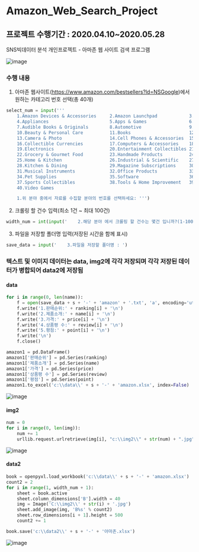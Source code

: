 # Amazon_Web_Search_Project

## 프로젝트 수행기간 : 2020.04.10~2020.05.28

SNS빅데이터 분석 개인프로젝트 - 아마존 웹 사이트 검색 프로그램

![image](https://github.com/shinho123/Amazon_Web_Search_Project/assets/105840783/161d6a16-bdec-4ee8-9c73-f63039b1f628)

### 수행 내용 

1. 아마존 웹사이트(https://www.amazon.com/bestsellers?ld=NSGoogle)에서 원하는 카테고리 번호 선택(총 40개)

```python
select_num = input('''
    1.Amazon Devices & Accessories     2.Amazon Launchpad            3.Amazon Pantry
    4.Appliances                       5.Apps & Games                6.Arts, Crafts & Sewing       
    7.Audible Books & Originals        8.Automotive                  9.Baby                        
    10.Beauty & Personal Care          11.Books                      12.CDs & Vinyl                
    13.Camera & Photo                  14.Cell Phones & Accessories  15.Clothing, Shoes & Jewelry  
    16.Collectible Currencies          17.Computers & Accessories    18.Digital Music              
    19.Electronics                     20.Entertainment Collectibles 21.Gift Cards                 
    22.Grocery & Gourmet Food          23.Handmade Products          24.Health & Household         
    25.Home & Kitchen                  26.Industrial & Scientific    27.Kindle Store               
    28.Kitchen & Dining                29.Magazine Subscriptions     30.Movies & TV                
    31.Musical Instruments             32.Office Products            33.Patio, Lawn & Garden       
    34.Pet Supplies                    35.Software                   36.Sports & Outdoors               
    37.Sports Collectibles             38.Tools & Home Improvement   39.Toys & Games                    
    40.Video Games

    1.위 분야 중에서 자료를 수집할 분야의 번호를 선택하세요: ''')
```
2. 크롤링 할 건수 입력(최소 1건 ~ 최대 100건)
```python
width_num = int(input('    2.해당 분야 에서 크롤링 할 건수는 몇건 입니까?(1-100 건 사이 입력) : '))
```


3. 파일을 저장할 폴더명 입력(저장된 시간을 함께 표시)

```python
save_data = input('    3.파일을 저장할 폴더명 : ')
```

### 텍스트 및 이미지 데이터는 data, img2에 각각 저장되며 각각 저장된 데이터가 병합되어 data2에 저장됨

#### data

```python
for i in range(0, len(name)):
    f = open(save_data + s + '-' + 'amazon' + '.txt', 'a', encoding='utf-8')
    f.write('1.판매순위:' + ranking[i] + '\n')
    f.write('2.제품소개:' + name[i] + '\n')
    f.write('3.가격:' + price[i] + '\n')
    f.write('4.상품평 수:' + review[i] + '\n')
    f.write('5.평점:' + point[i] + '\n')
    f.write('\n')
    f.close()

amazon1 = pd.DataFrame()
amazon1['판매순위'] = pd.Series(ranking)
amazon1['제품소개'] = pd.Series(name)
amazon1['가격'] = pd.Series(price)
amazon1['상품평 수'] = pd.Series(review)
amazon1['평점'] = pd.Series(point)
amazon1.to_excel('c:\\data\\' + s + '-' + 'amazon.xlsx', index=False)
```

![image](https://github.com/shinho123/Amazon_Web_Search_Project/assets/105840783/3d8a2776-2c51-436e-b3cd-f101f8e12757)

#### img2

```python
num = 0
for i in range(0, len(img)):
    num += 1
    urllib.request.urlretrieve(img[i], "c:\\img2\\" + str(num) + ".jpg")
```

![image](https://github.com/shinho123/Amazon_Web_Search_Project/assets/105840783/7291f23d-7246-49f0-a9f8-0557086ff0bb)

#### data2

```python
book = openpyxl.load_workbook('c:\\data\\' + s + '-' + 'amazon.xlsx')
count2 = 2
for i in range(1, width_num + 1):
    sheet = book.active
    sheet.column_dimensions['B'].width = 40
    img = Image('C:\\img2\\' + str(i) + '.jpg')
    sheet.add_image(img, 'B%s' % count2)
    sheet.row_dimensions[i + 1].height = 500
    count2 += 1

book.save('c:\\data2\\' + s + '-' + '아마존.xlsx')
```

![image](https://github.com/shinho123/Amazon_Web_Search_Project/assets/105840783/14831c4c-08b7-4188-957c-35ca0a9ea1e9)




